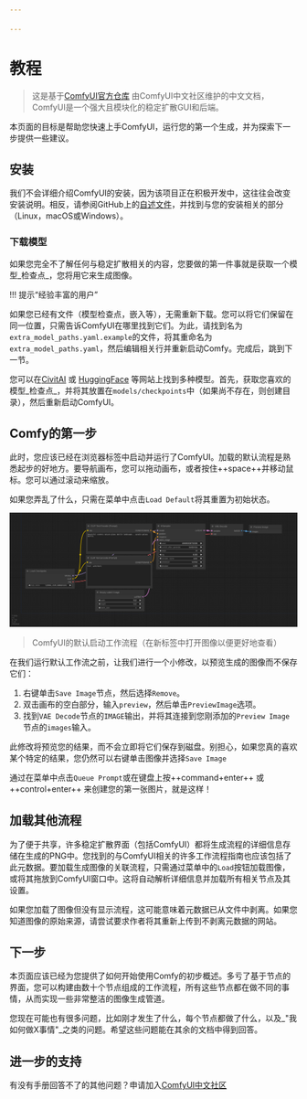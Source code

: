 ```yaml
---

---
```

# 教程

> 这是基于[ComfyUI官方仓库](https://github.com/comfyanonymous/ComfyUI) 由ComfyUI中文社区维护的中文文档，ComfyUI是一个强大且模块化的稳定扩散GUI和后端。

本页面的目标是帮助您快速上手ComfyUI，运行您的第一个生成，并为探索下一步提供一些建议。

## 安装

我们不会详细介绍ComfyUI的安装，因为该项目正在积极开发中，这往往会改变安装说明。相反，请参阅GitHub上的[自述文件](https://github.com/comfyanonymous/ComfyUI#installing)，并找到与您的安装相关的部分（Linux，macOS或Windows）。

### 下载模型

如果您完全不了解任何与稳定扩散相关的内容，您要做的第一件事就是获取一个模型_检查点_，您将用它来生成图像。

!!! 提示“经验丰富的用户”

如果您已经有文件（模型检查点，嵌入等），无需重新下载。您可以将它们保留在同一位置，只需告诉ComfyUI在哪里找到它们。为此，请找到名为`extra_model_paths.yaml.example`的文件，将其重命名为`extra_model_paths.yaml`，然后编辑相关行并重新启动Comfy。完成后，跳到下一节。

您可以在[CivitAI](https://civitai.com/) 或 [HuggingFace](https://huggingface.co/models?other=stable-diffusion) 等网站上找到多种模型。首先，获取您喜欢的模型_检查点_，并将其放置在`models/checkpoints`中（如果尚不存在，则创建目录），然后重新启动ComfyUI。

## Comfy的第一步

此时，您应该已经在浏览器标签中启动并运行了ComfyUI。加载的默认流程是熟悉起步的好地方。要导航画布，您可以拖动画布，或者按住++space++并移动鼠标。您可以通过滚动来缩放。


如果您弄乱了什么，只需在菜单中点击`Load Default`将其重置为初始状态。

![ComfyUI默认工作流](./media/default_workflow.svg)
> ComfyUI的默认启动工作流程（在新标签中打开图像以便更好地查看）


在我们运行默认工作流之前，让我们进行一个小修改，以预览生成的图像而不保存它们：

1. 右键单击`Save Image`节点，然后选择`Remove`。
1. 双击画布的空白部分，输入`preview`，然后单击`PreviewImage`选项。
1. 找到`VAE Decode`节点的`IMAGE`输出，并将其连接到您刚添加的`Preview Image`节点的`images`输入。

此修改将预览您的结果，而不会立即将它们保存到磁盘。别担心，如果您真的喜欢某个特定的结果，您仍然可以右键单击图像并选择`Save Image`

通过在菜单中点击`Queue Prompt`或在键盘上按++command+enter++ 或 ++control+enter++ 来创建您的第一张图片，就是这样！

## 加载其他流程

为了便于共享，许多稳定扩散界面（包括ComfyUI）都将生成流程的详细信息存储在生成的PNG中。您找到的与ComfyUI相关的许多工作流程指南也应该包括了此元数据。要加载生成图像的关联流程，只需通过菜单中的`Load`按钮加载图像，或将其拖放到ComfyUI窗口中。这将自动解析详细信息并加载所有相关节点及其设置。


如果您加载了图像但没有显示流程，这可能意味着元数据已从文件中剥离。如果您知道图像的原始来源，请尝试要求作者将其重新上传到不剥离元数据的网站。

## 下一步
本页面应该已经为您提供了如何开始使用Comfy的初步概述。多亏了基于节点的界面，您可以构建由数十个节点组成的工作流程，所有这些节点都在做不同的事情，从而实现一些非常整洁的图像生成管道。

您现在可能也有很多问题，比如刚才发生了什么，每个节点都做了什么，以及_"我如何做X事情"_之类的问题。希望这些问题能在其余的文档中得到回答。

## 进一步的支持

有没有手册回答不了的其他问题？申请加入[ComfyUI中文社区](https://docs.qq.com/form/page/DU2pRVE5OUmZ6amNj)

